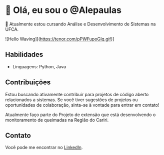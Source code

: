 # 👋 Olá, eu sou o @Alepaulas

🌱 Atualmente estou cursando Análise e Desenvolvimento de Sistemas na UFCA.

![Hello Waving][(https://tenor.com/pPWFupoGIq.gif)]

## Habilidades

- Linguagens: Python, Java

## Contribuições

Estou buscando ativamente contribuir para projetos de código aberto relacionados a sistemas. Se você tiver sugestões de projetos ou oportunidades de colaboração, sinta-se à vontade para entrar em contato!

Atualmente faço parte do Projeto de extensão que está desenvolvendo o monitoramento de queimadas na Região do Cariri.


## Contato

Você pode me encontrar no [LinkedIn](https://www.linkedin.com/in/alexandra-de-paula-9043652b6/).

